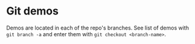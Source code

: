 # Git demos
Demos are located in each of the repo's branches.
See list of demos with `git branch -a` and enter them with `git checkout <branch-name>`.
